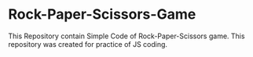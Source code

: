# Rock-Paper-Scissors-Game
This Repository contain Simple Code of Rock-Paper-Scissors game. This repository was created for practice of JS coding. 

